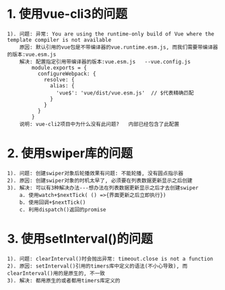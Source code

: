 # 1. 使用vue-cli3的问题
    1). 问题: 异常: You are using the runtime-only build of Vue where the template compiler is not available
        原因: 默认引用的vue包是不带编译器的vue.runtime.esm.js, 而我们需要带编译器的版本:vue.esm.js
        解决: 配置指定引用带编译器的版本:vue.esm.js   --vue.config.js
            module.exports = {
              configureWebpack: {
                resolve: {
                  alias: {
                    'vue$': 'vue/dist/vue.esm.js'  // $代表精确匹配
                  }
                }
              }
            }
        说明: vue-cli2项目中为什么没有此问题?   内部已经包含了此配置

# 2. 使用swiper库的问题
    1). 问题: 创建swiper对象后轮播效果有问题: 不能轮播, 没有圆点指示器
    2). 原因: 创建swiper对象的时机太早了, 必须要在列表数据更新显示之后创建
    3). 解决: 可以有3种解决办法---想办法在列表数据更新显示之后才去创建swiper
        a. 使用watch+$nextTick( () =>{界面更新之后立即执行})
        b. 使用回调+$nextTick()
        c. 利用dispatch()返回的promise

# 3. 使用setInterval()的问题
    1). 问题: clearInterval()时会抛出异常: timeout.close is not a function
    2). 原因: setInterval()引用的timers库中定义的语法(不小心导致), 而clearInterval()用的是原生的, 不一致
    3). 解决: 都用原生的或者都用timers库定义的